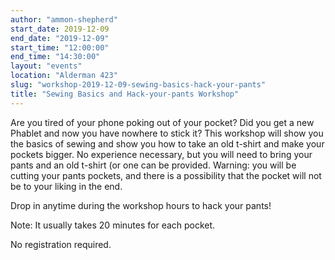 ```yaml
---
author: "ammon-shepherd"
start_date: 2019-12-09
end_date: "2019-12-09"
start_time: "12:00:00"
end_time: "14:30:00"
layout: "events"
location: "Alderman 423"
slug: "workshop-2019-12-09-sewing-basics-hack-your-pants"
title: "Sewing Basics and Hack-your-pants Workshop"
---
```


Are you tired of your phone poking out of your pocket? Did you get a new Phablet and now you have nowhere to stick it? This workshop will show you the basics of sewing and show you how to take an old t-shirt and make your pockets bigger. No experience necessary, but you will need to bring your pants and an old t-shirt (or one can be provided. Warning: you will be cutting your pants pockets, and there is a possibility that the pocket will not be to your liking in the end.

Drop in anytime during the workshop hours to hack your pants!

Note: It usually takes 20 minutes for each pocket.

No registration required.
